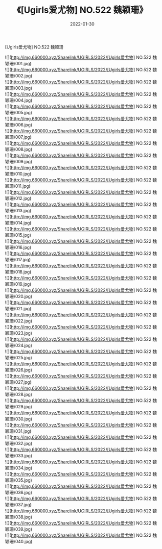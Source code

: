 ﻿---
layout: post
title:  《[Ugirls爱尤物] NO.522 魏颖珊》
date:   2022-01-30
img: http://img.660000.xyz/Sharelink/UGIRLS/2022/[Ugirls爱尤物] NO.522 魏颖珊/000.jpg
categories: [美女, 清纯, 唯美]
---

[Ugirls爱尤物] NO.522 魏颖珊

 ![](http://img.660000.xyz/Sharelink/UGIRLS/2022/[Ugirls爱尤物] NO.522 魏颖珊/001.jpg) <br>![](http://img.660000.xyz/Sharelink/UGIRLS/2022/[Ugirls爱尤物] NO.522 魏颖珊/002.jpg) <br>![](http://img.660000.xyz/Sharelink/UGIRLS/2022/[Ugirls爱尤物] NO.522 魏颖珊/003.jpg) <br>![](http://img.660000.xyz/Sharelink/UGIRLS/2022/[Ugirls爱尤物] NO.522 魏颖珊/004.jpg) <br>![](http://img.660000.xyz/Sharelink/UGIRLS/2022/[Ugirls爱尤物] NO.522 魏颖珊/005.jpg) <br>![](http://img.660000.xyz/Sharelink/UGIRLS/2022/[Ugirls爱尤物] NO.522 魏颖珊/006.jpg) <br>![](http://img.660000.xyz/Sharelink/UGIRLS/2022/[Ugirls爱尤物] NO.522 魏颖珊/007.jpg) <br>![](http://img.660000.xyz/Sharelink/UGIRLS/2022/[Ugirls爱尤物] NO.522 魏颖珊/008.jpg) <br>![](http://img.660000.xyz/Sharelink/UGIRLS/2022/[Ugirls爱尤物] NO.522 魏颖珊/009.jpg) <br>![](http://img.660000.xyz/Sharelink/UGIRLS/2022/[Ugirls爱尤物] NO.522 魏颖珊/010.jpg) <br>![](http://img.660000.xyz/Sharelink/UGIRLS/2022/[Ugirls爱尤物] NO.522 魏颖珊/011.jpg) <br>![](http://img.660000.xyz/Sharelink/UGIRLS/2022/[Ugirls爱尤物] NO.522 魏颖珊/012.jpg) <br>![](http://img.660000.xyz/Sharelink/UGIRLS/2022/[Ugirls爱尤物] NO.522 魏颖珊/013.jpg) <br>![](http://img.660000.xyz/Sharelink/UGIRLS/2022/[Ugirls爱尤物] NO.522 魏颖珊/014.jpg) <br>![](http://img.660000.xyz/Sharelink/UGIRLS/2022/[Ugirls爱尤物] NO.522 魏颖珊/015.jpg) <br>![](http://img.660000.xyz/Sharelink/UGIRLS/2022/[Ugirls爱尤物] NO.522 魏颖珊/016.jpg) <br>![](http://img.660000.xyz/Sharelink/UGIRLS/2022/[Ugirls爱尤物] NO.522 魏颖珊/017.jpg) <br>![](http://img.660000.xyz/Sharelink/UGIRLS/2022/[Ugirls爱尤物] NO.522 魏颖珊/018.jpg) <br>![](http://img.660000.xyz/Sharelink/UGIRLS/2022/[Ugirls爱尤物] NO.522 魏颖珊/019.jpg) <br>![](http://img.660000.xyz/Sharelink/UGIRLS/2022/[Ugirls爱尤物] NO.522 魏颖珊/020.jpg) <br>![](http://img.660000.xyz/Sharelink/UGIRLS/2022/[Ugirls爱尤物] NO.522 魏颖珊/021.jpg) <br>![](http://img.660000.xyz/Sharelink/UGIRLS/2022/[Ugirls爱尤物] NO.522 魏颖珊/022.jpg) <br>![](http://img.660000.xyz/Sharelink/UGIRLS/2022/[Ugirls爱尤物] NO.522 魏颖珊/023.jpg) <br>![](http://img.660000.xyz/Sharelink/UGIRLS/2022/[Ugirls爱尤物] NO.522 魏颖珊/024.jpg) <br>![](http://img.660000.xyz/Sharelink/UGIRLS/2022/[Ugirls爱尤物] NO.522 魏颖珊/025.jpg) <br>![](http://img.660000.xyz/Sharelink/UGIRLS/2022/[Ugirls爱尤物] NO.522 魏颖珊/026.jpg) <br>![](http://img.660000.xyz/Sharelink/UGIRLS/2022/[Ugirls爱尤物] NO.522 魏颖珊/027.jpg) <br>![](http://img.660000.xyz/Sharelink/UGIRLS/2022/[Ugirls爱尤物] NO.522 魏颖珊/028.jpg) <br>![](http://img.660000.xyz/Sharelink/UGIRLS/2022/[Ugirls爱尤物] NO.522 魏颖珊/029.jpg) <br>![](http://img.660000.xyz/Sharelink/UGIRLS/2022/[Ugirls爱尤物] NO.522 魏颖珊/030.jpg) <br>![](http://img.660000.xyz/Sharelink/UGIRLS/2022/[Ugirls爱尤物] NO.522 魏颖珊/031.jpg) <br>![](http://img.660000.xyz/Sharelink/UGIRLS/2022/[Ugirls爱尤物] NO.522 魏颖珊/032.jpg) <br>![](http://img.660000.xyz/Sharelink/UGIRLS/2022/[Ugirls爱尤物] NO.522 魏颖珊/033.jpg) <br>![](http://img.660000.xyz/Sharelink/UGIRLS/2022/[Ugirls爱尤物] NO.522 魏颖珊/034.jpg) <br>![](http://img.660000.xyz/Sharelink/UGIRLS/2022/[Ugirls爱尤物] NO.522 魏颖珊/035.jpg) <br>![](http://img.660000.xyz/Sharelink/UGIRLS/2022/[Ugirls爱尤物] NO.522 魏颖珊/036.jpg) <br>![](http://img.660000.xyz/Sharelink/UGIRLS/2022/[Ugirls爱尤物] NO.522 魏颖珊/037.jpg) <br>![](http://img.660000.xyz/Sharelink/UGIRLS/2022/[Ugirls爱尤物] NO.522 魏颖珊/038.jpg) <br>![](http://img.660000.xyz/Sharelink/UGIRLS/2022/[Ugirls爱尤物] NO.522 魏颖珊/039.jpg) <br>![](http://img.660000.xyz/Sharelink/UGIRLS/2022/[Ugirls爱尤物] NO.522 魏颖珊/040.jpg) <br>